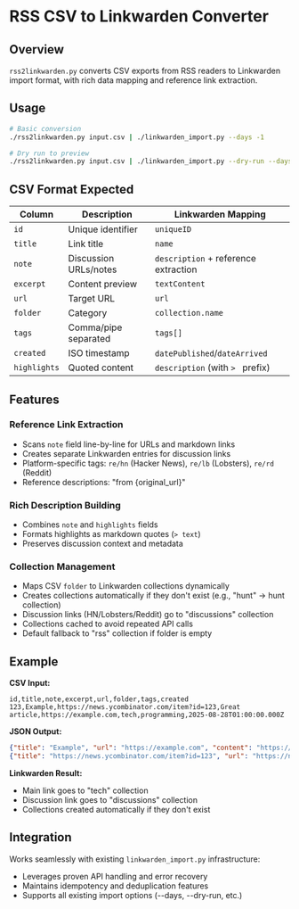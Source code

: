 # RSS CSV to Linkwarden Converter

## Overview

`rss2linkwarden.py` converts CSV exports from RSS readers to Linkwarden import format, with rich data mapping and reference link extraction.

## Usage

```bash
# Basic conversion
./rss2linkwarden.py input.csv | ./linkwarden_import.py --days -1

# Dry run to preview
./rss2linkwarden.py input.csv | ./linkwarden_import.py --dry-run --days -1
```

## CSV Format Expected

| Column | Description | Linkwarden Mapping |
|--------|-------------|-------------------|
| `id` | Unique identifier | `uniqueID` |
| `title` | Link title | `name` |
| `note` | Discussion URLs/notes | `description` + reference extraction |
| `excerpt` | Content preview | `textContent` |
| `url` | Target URL | `url` |
| `folder` | Category | `collection.name` |
| `tags` | Comma/pipe separated | `tags[]` |
| `created` | ISO timestamp | `datePublished`/`dateArrived` |
| `highlights` | Quoted content | `description` (with `> ` prefix) |

## Features

### Reference Link Extraction
- Scans `note` field line-by-line for URLs and markdown links
- Creates separate Linkwarden entries for discussion links
- Platform-specific tags: `re/hn` (Hacker News), `re/lb` (Lobsters), `re/rd` (Reddit)
- Reference descriptions: "from {original_url}"

### Rich Description Building
- Combines `note` and `highlights` fields
- Formats highlights as markdown quotes (`> text`)
- Preserves discussion context and metadata

### Collection Management
- Maps CSV `folder` to Linkwarden collections dynamically
- Creates collections automatically if they don't exist (e.g., "hunt" → hunt collection)
- Discussion links (HN/Lobsters/Reddit) go to "discussions" collection
- Collections cached to avoid repeated API calls
- Default fallback to "rss" collection if folder is empty

## Example

**CSV Input:**
```csv
id,title,note,excerpt,url,folder,tags,created
123,Example,https://news.ycombinator.com/item?id=123,Great article,https://example.com,tech,programming,2025-08-28T01:00:00.000Z
```

**JSON Output:**
```json
{"title": "Example", "url": "https://example.com", "content": "https://news.ycombinator.com/item?id=123", "textContent": "Great article", "tags": "programming", "folder": "tech", ...}
{"title": "https://news.ycombinator.com/item?id=123", "url": "https://news.ycombinator.com/item?id=123", "content": "from https://example.com", "tags": "re/hn", "folder": "references", ...}
```

**Linkwarden Result:**
- Main link goes to "tech" collection
- Discussion link goes to "discussions" collection
- Collections created automatically if they don't exist

## Integration

Works seamlessly with existing `linkwarden_import.py` infrastructure:
- Leverages proven API handling and error recovery
- Maintains idempotency and deduplication features
- Supports all existing import options (--days, --dry-run, etc.)
